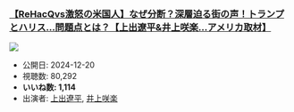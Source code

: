 ### [【ReHacQvs激怒の米国人】なぜ分断？深層迫る街の声！トランプとハリス…問題点とは？【上出遼平&井上咲楽…アメリカ取材】](https://www.youtube.com/watch?v=hNp51Ea2FG4)
[![](https://img.youtube.com/vi/hNp51Ea2FG4/sddefault.jpg)](https://www.youtube.com/watch?v=hNp51Ea2FG4)
-   公開日: 2024-12-20
-   視聴数: 80,292
-   **いいね数: 1,114**
-   出演者: [上出遼平](/rehacq_fan/people/上出遼平 "wikilink"), [井上咲楽](/rehacq_fan/people/井上咲楽 "wikilink")
